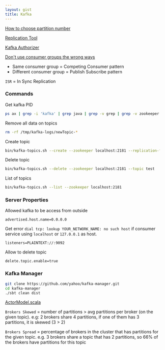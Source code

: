```yaml
---
layout: gist
title: Kafka
---
```


[How to choose partition number](https://www.confluent.io/blog/how-to-choose-the-number-of-topicspartitions-in-a-kafka-cluster/)

[Replication Tool](https://cwiki.apache.org/confluence/display/KAFKA/Replication+tools)

[Kafka Authorizer](https://cwiki.apache.org/confluence/display/KAFKA/Kafka+Authorization+Command+Line+Interface)

[Don't use consumer groups the wrong ways](https://dzone.com/articles/dont-use-apache-kafka-consumer-groups-the-wrong-wa)

- Same consumer group = Competing Consumer pattern
- Different consumer group = Publish Subscribe pattern


`ISR` = In Sync Replication


### Commands

Get kafka PID
```sh
ps ax | grep -i 'kafka' | grep java | grep -v grep | grep -v zookeeper | awk '{print $1}'
```

Remove all data on topics
```sh
rm -rf /tmp/kafka-logs/newTopic-*
```

Create topic
```sh
bin/kafka-topics.sh --create --zookeeper localhost:2181 --replication-factor 1 --partitions 1 --topic test
```

Delete topic
```sh
bin/kafka-topics.sh --delete --zookeeper localhost:2181 --topic test
```

List of topics
```sh
bin/kafka-topics.sh --list --zookeeper localhost:2181
```



### Server Properties

Allowed kafka to be access from outside
```properties
advertised.host.name=0.0.0.0
```

Get error `dial tcp: lookup YOUR_NETWORK_NAME: no such host` if consumer service using `localhost` or `127.0.0.1` as host. 
```properties
listeners=PLAINTEXT://:9092 
``` 

Allow to delete topic
```properties
delete.topic.enable=true
```


### Kafka Manager

```sh
git clone https://github.com/yahoo/kafka-manager.git
cd kafka-manager
./sbt clean dist
```


[ActorModel.scala](https://github.com/yahoo/kafka-manager/blob/5edd5e96ac4a8a3701b8e01922e256c052ce3f29/app/kafka/manager/model/ActorModel.scala#L416-L420)

`Brokers Skewed` = number of partitions > avg partitions per broker (on the given topic).
  e.g: 2 brokers share 4 partitions, if one of them has 3 partitions, it is skewed (3 > 2)

`Brokers Spread` = percentage of brokers in the cluster that has partitions for the given topic.
e.g. 3 brokers share a topic that has 2 partitions, so 66% of the brokers have partitions for this topic

